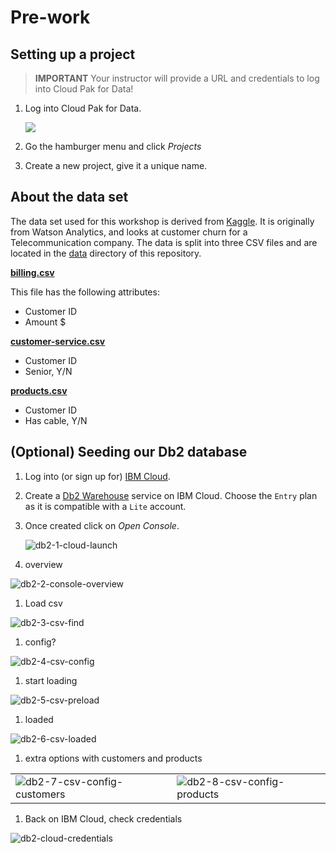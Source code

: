 # Pre-work

## Setting up a project

> **IMPORTANT** Your instructor will provide a URL and credentials to log into Cloud Pak for Data!

1. Log into Cloud Pak for Data.

   ![](../.gitbook/assets/project/login.png)

1. Go the hamburger menu and click *Projects*

1. Create a new project, give it a unique name.

## About the data set

The data set used for this workshop is derived from [Kaggle](https://www.kaggle.com/blastchar/telco-customer-churn). It is originally from Watson Analytics, and looks at customer churn for a Telecommunication company. The data is split into three CSV files and are located in the [data](../../data) directory of this repository.

**[billing.csv](billing.csv)**

This file has the following attributes:

* Customer ID
* Amount $

**[customer-service.csv](customer-service.csv)**

* Customer ID
* Senior, Y/N

**[products.csv](products.csv)**

* Customer ID
* Has cable, Y/N

## (Optional) Seeding our Db2 database

1. Log into (or sign up for) [IBM Cloud](https://cloud.ibm.com).

1. Create a [Db2 Warehouse](https://cloud.ibm.com/catalog/services/db2-warehouse) service on IBM Cloud. Choose the `Entry` plan as it is compatible with a `Lite` account.

1. Once created click on *Open Console*.

   ![db2-1-cloud-launch](../.gitbook/assets/db2/db2-1-cloud-launch.png)

1. overview

  ![db2-2-console-overview](../.gitbook/assets/db2/db2-2-console-overview.png)

1. Load csv

  ![db2-3-csv-find](../.gitbook/assets/db2/db2-3-csv-find.png)

1. config?

  ![db2-4-csv-config](../.gitbook/assets/db2/db2-4-csv-config.png)

1. start loading

  ![db2-5-csv-preload](../.gitbook/assets/db2/db2-5-csv-preload.png)

1. loaded

  ![db2-6-csv-loaded](../.gitbook/assets/db2/db2-6-csv-loaded.png)

1. extra options with customers and products

  |   |   |
  | - | - |
  | ![db2-7-csv-config-customers](../.gitbook/assets/db2/db2-7-csv-config-customers.png) | ![db2-8-csv-config-products](../.gitbook/assets/db2/db2-8-csv-config-products.png) |

1. Back on IBM Cloud, check credentials

  ![db2-cloud-credentials](../.gitbook/assets/db2/db2-cloud-credentials.png)
